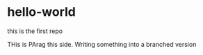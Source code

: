 # hello-world
this is the first repo

THis is PArag this side. Writing something into a branched version

